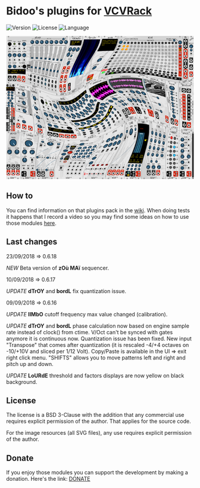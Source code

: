 # Bidoo's plugins for [VCVRack](https://vcvrack.com)

<!-- Version and License Badges -->
![Version](https://img.shields.io/badge/version-0.6.18-green.svg?style=flat-square)
![License](https://img.shields.io/badge/license-BSD3-blue.svg?style=flat-square)
![Language](https://img.shields.io/badge/language-C++-yellow.svg?style=flat-square)

![pack](/images/pack.png?raw=true "pack")

## How to

You can find information on that plugins pack in the [wiki](https://github.com/sebastien-bouffier/Bidoo/wiki). When doing tests it happens that I record a video so you may find some ideas on how to use those modules [here](https://www.youtube.com/bidoo).

## Last changes

23/09/2018 => 0.6.18

*NEW* Beta version of **zOù MAï** sequencer.

10/09/2018 => 0.6.17

*UPDATE* **dTrOY** and **bordL** fix quantization issue.

09/09/2018 => 0.6.16

*UPDATE* **lIMbO** cutoff frequency max value changed (calibration).

*UPDATE* **dTrOY** and **bordL** phase calculation now based on engine sample rate instead of clock() from ctime. V/Oct can't be synced with gates anymore it is continuous now. Quantization issue has been fixed. New input "Transpose" that comes after quantization (it is rescaled -4/+4 octaves on -10/+10V and sliced per 1/12 Volt). Copy/Paste is available in the UI => exit right click menu. "SHIFTS" allows you to move patterns left and right and pitch up and down.

*UPDATE* **LoURdE** threshold and factors displays are now yellow on black background.

## License

The license is a BSD 3-Clause with the addition that any commercial use requires explicit permission of the author. That applies for the source code.

For the image resources (all SVG files), any use requires explicit permission of the author.

## Donate

If you enjoy those modules you can support the development by making a donation. Here's the link: [DONATE](https://paypal.me/sebastienbouffier)
